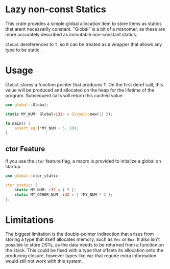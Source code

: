 # Lazy non-const Statics
This crate provides a simple global allocation item to store items as statics that arent
necessarily constant. "Global" is a bit of a misnomer, as these are more accurately described as
immutable non-constant statics.

`Global` dereferences to `T`, so it can be treated as a wrapper that allows any type to be static.
# Usage
`Global` stores a function pointer that produces `T`. On the first deref call, this value will be
produced and allocated on the heap for the lifetime of the program. Subsequent calls will return
this cached value.
```rust
use global::Global;

static MY_NUM: Global<i32> = Global::new(|| 5);

fn main() {
    assert_eq!(*MY_NUM + 5, 10);
}
```
## ctor Feature
If you use the `ctor` feature flag, a macro is provided to initalize a global on startup.
```rust
use global::ctor_static;

ctor_static! {
    static MY_NUM: i32 = { 5 };
    static MY_OTHER_NUM: i32 = { *MY_NUM * 2 };
};
```
# Limitations
The biggest limitation is the double-pointer indirection that arises from storing a type that
itself allocates memory, such as `Vec` or `Box`. It also isn't possible to store DSTs, as the
data needs to be returned from a function on the stack. This could be fixed with a type that
offsets its allocation onto the producing closure, however types like `Vec` that require extra
information would still not work with this system.

